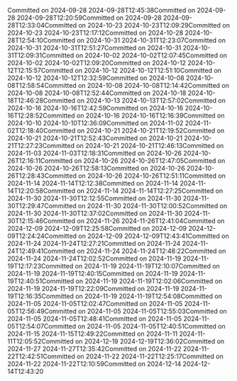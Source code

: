 Committed on 2024-09-28 2024-09-28T12:45:38Committed on 2024-09-28 2024-09-28T12:20:59Committed on 2024-09-28 2024-09-28T12:33:04Committed on 2024-10-23 2024-10-23T12:09:29Committed on 2024-10-23 2024-10-23T12:17:12Committed on 2024-10-28 2024-10-28T12:54:10Committed on 2024-10-31 2024-10-31T12:23:07Committed on 2024-10-31 2024-10-31T12:51:27Committed on 2024-10-31 2024-10-31T12:09:31Committed on 2024-10-02 2024-10-02T12:07:45Committed on 2024-10-02 2024-10-02T12:09:20Committed on 2024-10-12 2024-10-12T12:15:57Committed on 2024-10-12 2024-10-12T12:51:10Committed on 2024-10-12 2024-10-12T12:32:59Committed on 2024-10-08 2024-10-08T12:58:54Committed on 2024-10-08 2024-10-08T12:14:42Committed on 2024-10-08 2024-10-08T12:52:44Committed on 2024-10-18 2024-10-18T12:46:28Committed on 2024-10-13 2024-10-13T12:57:02Committed on 2024-10-16 2024-10-16T12:42:59Committed on 2024-10-16 2024-10-16T12:28:52Committed on 2024-10-16 2024-10-16T12:16:39Committed on 2024-10-10 2024-10-10T12:36:09Committed on 2024-11-02 2024-11-02T12:18:40Committed on 2024-10-21 2024-10-21T12:19:52Committed on 2024-10-21 2024-10-21T12:52:43Committed on 2024-10-21 2024-10-21T12:27:23Committed on 2024-10-21 2024-10-21T12:46:13Committed on 2024-11-03 2024-11-03T12:18:31Committed on 2024-10-26 2024-10-26T12:16:11Committed on 2024-10-26 2024-10-26T12:47:05Committed on 2024-10-26 2024-10-26T12:58:13Committed on 2024-10-26 2024-10-26T12:28:43Committed on 2024-10-26 2024-10-26T12:51:11Committed on 2024-11-14 2024-11-14T12:12:38Committed on 2024-11-14 2024-11-14T12:20:58Committed on 2024-11-14 2024-11-14T12:27:25Committed on 2024-11-30 2024-11-30T12:12:55Committed on 2024-11-30 2024-11-30T12:29:47Committed on 2024-11-30 2024-11-30T12:00:52Committed on 2024-11-30 2024-11-30T12:37:02Committed on 2024-11-30 2024-11-30T12:15:46Committed on 2024-11-26 2024-11-26T12:41:04Committed on 2024-12-09 2024-12-09T12:25:58Committed on 2024-12-09 2024-12-09T12:24:24Committed on 2024-12-09 2024-12-09T12:43:41Committed on 2024-11-24 2024-11-24T12:27:21Committed on 2024-11-24 2024-11-24T12:49:41Committed on 2024-11-24 2024-11-24T12:48:22Committed on 2024-11-24 2024-11-24T12:02:52Committed on 2024-11-19 2024-11-19T12:17:23Committed on 2024-11-19 2024-11-19T12:10:07Committed on 2024-11-19 2024-11-19T12:40:15Committed on 2024-11-19 2024-11-19T12:40:51Committed on 2024-11-19 2024-11-19T12:02:06Committed on 2024-11-19 2024-11-19T12:22:09Committed on 2024-11-19 2024-11-19T12:16:35Committed on 2024-11-19 2024-11-19T12:54:08Committed on 2024-11-05 2024-11-05T12:02:47Committed on 2024-11-05 2024-11-05T12:56:49Committed on 2024-11-05 2024-11-05T12:55:03Committed on 2024-11-05 2024-11-05T12:48:41Committed on 2024-11-05 2024-11-05T12:54:07Committed on 2024-11-05 2024-11-05T12:40:51Committed on 2024-11-15 2024-11-15T12:49:22Committed on 2024-11-11 2024-11-11T12:05:52Committed on 2024-12-19 2024-12-19T12:36:02Committed on 2024-11-27 2024-11-27T12:35:42Committed on 2024-11-22 2024-11-22T12:42:51Committed on 2024-11-22 2024-11-22T12:25:17Committed on 2024-11-22 2024-11-22T12:10:59Committed on 2024-12-14 2024-12-14T12:43:20